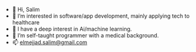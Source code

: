- 👋 Hi, Salim
- 👀 I’m interested in software/app development, mainly applying tech to healthcare
- 🌱 I have a deep interest in Ai/machine learning.
- 💞️ I’m self-taught programmer with a medical background.
- 📫 elmejjad.salim@gmail.com

<!---
aidenOwlen/aidenOwlen is a ✨ special ✨ repository because its `README.md` (this file) appears on your GitHub profile.
You can click the Preview link to take a look at your changes.
--->
